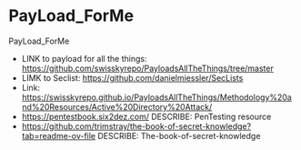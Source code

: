 # PayLoad_ForMe
PayLoad_ForMe
- LINK to payload for all the things: https://github.com/swisskyrepo/PayloadsAllTheThings/tree/master
- LIMK to Seclist: https://github.com/danielmiessler/SecLists
- Link: https://swisskyrepo.github.io/PayloadsAllTheThings/Methodology%20and%20Resources/Active%20Directory%20Attack/
- https://pentestbook.six2dez.com/
DESCRIBE: PenTesting resource
- https://github.com/trimstray/the-book-of-secret-knowledge?tab=readme-ov-file
DESCRIBE: The-book-of-secret-knowledge
